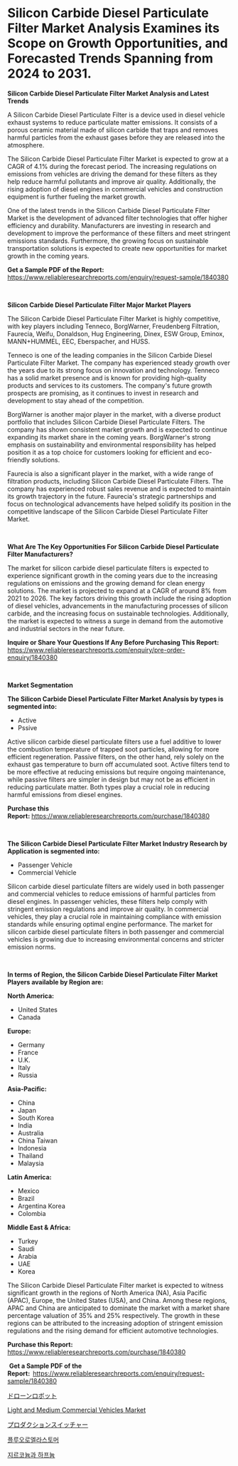 <p><h1>Silicon Carbide Diesel Particulate Filter Market Analysis Examines its Scope on Growth Opportunities, and Forecasted Trends Spanning from 2024 to 2031.</h1></p><p><strong>Silicon Carbide Diesel Particulate Filter Market Analysis and Latest Trends</strong></p>
<p><p>A Silicon Carbide Diesel Particulate Filter is a device used in diesel vehicle exhaust systems to reduce particulate matter emissions. It consists of a porous ceramic material made of silicon carbide that traps and removes harmful particles from the exhaust gases before they are released into the atmosphere.</p><p>The Silicon Carbide Diesel Particulate Filter Market is expected to grow at a CAGR of 4.1% during the forecast period. The increasing regulations on emissions from vehicles are driving the demand for these filters as they help reduce harmful pollutants and improve air quality. Additionally, the rising adoption of diesel engines in commercial vehicles and construction equipment is further fueling the market growth.</p><p>One of the latest trends in the Silicon Carbide Diesel Particulate Filter Market is the development of advanced filter technologies that offer higher efficiency and durability. Manufacturers are investing in research and development to improve the performance of these filters and meet stringent emissions standards. Furthermore, the growing focus on sustainable transportation solutions is expected to create new opportunities for market growth in the coming years.</p></p>
<p><strong>Get a Sample PDF of the Report:&nbsp;</strong> <a href="https://www.reliableresearchreports.com/enquiry/request-sample/1840380">https://www.reliableresearchreports.com/enquiry/request-sample/1840380</a></p>
<p>&nbsp;</p>
<p><strong>Silicon Carbide Diesel Particulate Filter Major Market Players</strong></p>
<p><p>The Silicon Carbide Diesel Particulate Filter Market is highly competitive, with key players including Tenneco, BorgWarner, Freudenberg Filtration, Faurecia, Weifu, Donaldson, Hug Engineering, Dinex, ESW Group, Eminox, MANN+HUMMEL, EEC, Eberspacher, and HUSS.</p><p>Tenneco is one of the leading companies in the Silicon Carbide Diesel Particulate Filter Market. The company has experienced steady growth over the years due to its strong focus on innovation and technology. Tenneco has a solid market presence and is known for providing high-quality products and services to its customers. The company's future growth prospects are promising, as it continues to invest in research and development to stay ahead of the competition.</p><p>BorgWarner is another major player in the market, with a diverse product portfolio that includes Silicon Carbide Diesel Particulate Filters. The company has shown consistent market growth and is expected to continue expanding its market share in the coming years. BorgWarner's strong emphasis on sustainability and environmental responsibility has helped position it as a top choice for customers looking for efficient and eco-friendly solutions.</p><p>Faurecia is also a significant player in the market, with a wide range of filtration products, including Silicon Carbide Diesel Particulate Filters. The company has experienced robust sales revenue and is expected to maintain its growth trajectory in the future. Faurecia's strategic partnerships and focus on technological advancements have helped solidify its position in the competitive landscape of the Silicon Carbide Diesel Particulate Filter Market.</p></p>
<p>&nbsp;</p>
<p><strong>What Are The Key Opportunities For Silicon Carbide Diesel Particulate Filter Manufacturers?</strong></p>
<p><p>The market for silicon carbide diesel particulate filters is expected to experience significant growth in the coming years due to the increasing regulations on emissions and the growing demand for clean energy solutions. The market is projected to expand at a CAGR of around 8% from 2021 to 2026. The key factors driving this growth include the rising adoption of diesel vehicles, advancements in the manufacturing processes of silicon carbide, and the increasing focus on sustainable technologies. Additionally, the market is expected to witness a surge in demand from the automotive and industrial sectors in the near future.</p></p>
<p><strong>Inquire or Share Your Questions If Any Before Purchasing This Report:</strong> <a href="https://www.reliableresearchreports.com/enquiry/pre-order-enquiry/1840380">https://www.reliableresearchreports.com/enquiry/pre-order-enquiry/1840380</a></p>
<p>&nbsp;</p>
<p><strong>Market Segmentation</strong></p>
<p><strong>The Silicon Carbide Diesel Particulate Filter Market Analysis by types is segmented into:</strong></p>
<p><ul><li>Active</li><li>Pssive</li></ul></p>
<p><p>Active silicon carbide diesel particulate filters use a fuel additive to lower the combustion temperature of trapped soot particles, allowing for more efficient regeneration. Passive filters, on the other hand, rely solely on the exhaust gas temperature to burn off accumulated soot. Active filters tend to be more effective at reducing emissions but require ongoing maintenance, while passive filters are simpler in design but may not be as efficient in reducing particulate matter. Both types play a crucial role in reducing harmful emissions from diesel engines.</p></p>
<p><strong>Purchase this Report:&nbsp;</strong><a href="https://www.reliableresearchreports.com/purchase/1840380">https://www.reliableresearchreports.com/purchase/1840380</a></p>
<p>&nbsp;</p>
<p><strong>The Silicon Carbide Diesel Particulate Filter Market Industry Research by Application is segmented into:</strong></p>
<p><ul><li>Passenger Vehicle</li><li>Commercial Vehicle</li></ul></p>
<p><p>Silicon carbide diesel particulate filters are widely used in both passenger and commercial vehicles to reduce emissions of harmful particles from diesel engines. In passenger vehicles, these filters help comply with stringent emission regulations and improve air quality. In commercial vehicles, they play a crucial role in maintaining compliance with emission standards while ensuring optimal engine performance. The market for silicon carbide diesel particulate filters in both passenger and commercial vehicles is growing due to increasing environmental concerns and stricter emission norms.</p></p>
<p>&nbsp;</p>
<p><strong>In terms of Region, the Silicon Carbide Diesel Particulate Filter Market Players available by Region are:</strong></p>
<p>
    <p> <strong> North America: </strong>
        <ul>
            <li>United States</li>
            <li>Canada</li>
        </ul>
        </p> 
    <p> <strong> Europe: </strong>
        <ul>
            <li>Germany</li>
            <li>France</li>
            <li>U.K.</li>
            <li>Italy</li>
            <li>Russia</li>
        </ul>
        </p> 
    <p> <strong> Asia-Pacific: </strong>
        <ul>
            <li>China</li>
            <li>Japan</li>
            <li>South Korea</li>
            <li>India</li>
            <li>Australia</li>
            <li>China Taiwan</li>
            <li>Indonesia</li>
            <li>Thailand</li>
            <li>Malaysia</li>
        </ul>
        </p> 
    <p> <strong> Latin America: </strong>
        <ul>
            <li>Mexico</li>
            <li>Brazil</li>
            <li>Argentina Korea</li>
            <li>Colombia</li>
        </ul>
        </p> 
    <p> <strong> Middle East & Africa: </strong>
        <ul>
            <li>Turkey</li>
            <li>Saudi</li>
            <li>Arabia</li>
            <li>UAE</li>
            <li>Korea</li>
        </ul>
    </p>
    </p>
<p><p>The Silicon Carbide Diesel Particulate Filter market is expected to witness significant growth in the regions of North America (NA), Asia Pacific (APAC), Europe, the United States (USA), and China. Among these regions, APAC and China are anticipated to dominate the market with a market share percentage valuation of 35% and 25% respectively. The growth in these regions can be attributed to the increasing adoption of stringent emission regulations and the rising demand for efficient automotive technologies.</p></p>
<p><strong>Purchase this Report: </strong><a href="https://www.reliableresearchreports.com/purchase/1840380">https://www.reliableresearchreports.com/purchase/1840380</a></p>
<p>&nbsp;<strong>Get a Sample PDF of the Report:&nbsp;&nbsp;</strong><a href="https://www.reliableresearchreports.com/enquiry/request-sample/1840380">https://www.reliableresearchreports.com/enquiry/request-sample/1840380</a></p>
<p><strong></strong></p>
<p><p><a href="https://medium.com/@andym141978/%E3%83%89%E3%83%AD%E3%83%BC%E3%83%B3%E3%83%AD%E3%83%9C%E3%83%83%E3%83%88%E5%B8%82%E5%A0%B4%E3%81%AE%E8%A6%8F%E6%A8%A1%E3%81%A8%E5%B8%82%E5%A0%B4%E5%8B%95%E5%90%91-%E5%AE%8C%E5%85%A8%E3%81%AA%E6%A5%AD%E7%95%8C%E6%A6%82%E8%A6%81-2024%E5%B9%B4%E3%81%8B%E3%82%892031%E5%B9%B4-c28ac8709c9a">ドローンロボット</a></p><p><a href="https://github.com/Sinjinluong3e0awx2m195k76/Market-Research-Report-List-1/blob/main/light-and-medium-commercial-vehicles-market.md">Light and Medium Commercial Vehicles Market</a></p><p><a href="https://medium.com/@andym141978/%E3%83%97%E3%83%AD%E3%83%80%E3%82%AF%E3%82%B7%E3%83%A7%E3%83%B3%E3%82%B9%E3%82%A4%E3%83%83%E3%83%81%E3%83%A3%E3%83%BC%E5%B8%82%E5%A0%B4%E3%81%AE%E5%88%86%E6%9E%90%E3%81%A82024%E5%B9%B4%E3%81%8B%E3%82%892031%E5%B9%B4%E3%81%BE%E3%81%A7%E3%81%AE%E6%9C%9F%E9%96%93%E3%81%AE%E3%82%B5%E3%82%A4%E3%82%BA%E4%BA%88%E6%B8%AC-14eab578c99b">プロダクションスイッチャー</a></p><p><a href="https://medium.com/@cdxynbcyiw5198/%ED%94%8C%EB%A3%A8%EC%98%A4%EB%A1%9C%EC%97%98%EB%9D%BC%EC%8A%A4%ED%86%A0%EB%A8%B8-%EC%8B%9C%EC%9E%A5-%EB%B6%84%EC%84%9D-%EA%B8%80%EB%A1%9C%EB%B2%8C-%EC%82%B0%EC%97%85-%EC%A0%84%EB%A7%9D-%EB%B0%8F-%EC%98%88%EC%B8%A1-2024%EB%85%84-2031%EB%85%84-7d8a2f54da27">플루오로엘라스토머</a></p><p><a href="https://medium.com/@cdxynbcyiw5198/%EC%A7%80%EB%A5%B4%EC%BD%94%EB%8A%84-%EB%B0%8F-%ED%95%98%ED%94%84%EB%8A%84-%EC%8B%9C%EC%9E%A5-%EB%8F%99%ED%96%A5-%EB%B0%8F-%EC%8B%9C%EC%9E%A5-%EB%B6%84%EC%84%9D%EC%9D%80-2024-2031-%EA%B8%B0%EA%B0%84%EC%9D%84-%EC%98%88%EC%B8%A1%ED%95%A9%EB%8B%88%EB%8B%A4-5c6be6e7c0b4">지르코늄과 하프늄</a></p></p>